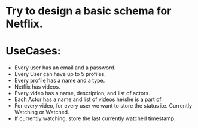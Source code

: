 Try to design a basic schema for Netflix.
================================================================
**UseCases**:
================================================================
- Every user has an email and a password.
- Every User can have up to 5 profiles.
- Every profile has a name and a type.
- Netflix has videos.
- Every video has a name, description, and list of actors.
- Each Actor has a name and list of videos he/she is a part of.
- For every video, for every user we want to store the status i.e. Currently Watching or Watched.
- If currently watching, store the last currently watched timestamp.